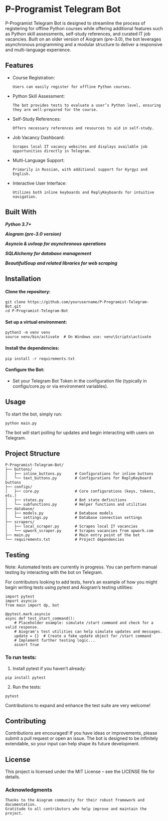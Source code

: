 # P-Programist Telegram Bot #

P-Programist Telegram Bot is designed to streamline the process of registering for offline Python courses while offering additional features such as Python skill assessments, self-study references, and curated IT job vacancies. Built on an older version of Aiogram (pre-3.0), the bot leverages asynchronous programming and a modular structure to deliver a responsive and multi-language experience.


## Features ##
* Course Registration:

      Users can easily register for offline Python courses.

* Python Skill Assessment:

      The bot provides tests to evaluate a user’s Python level, ensuring they are well-prepared for the course.

* Self-Study References:

      Offers necessary references and resources to aid in self-study.

* Job Vacancy Dashboard:

      Scrapes local IT vacancy websites and displays available job opportunities directly in Telegram.

* Multi-Language Support:

      Primarily in Russian, with additional support for Kyrgyz and English.

* Interactive User Interface:

      Utilizes both inline keyboards and ReplyKeyboards for intuitive navigation.

## Built With

___Python 3.7+___

___Aiogram (pre-3.0 version)___

___Asyncio & uvloop for asynchronous operations___

___SQLAlchemy for database management___

___BeautifulSoup and related libraries for web scraping___


## Installation

#### Clone the repository:
```
git clone https://github.com/yourusername/P-Programist-Telegram-Bot.git
cd P-Programist-Telegram-Bot
```

#### Set up a virtual environment:
```
python3 -m venv venv
source venv/bin/activate  # On Windows use: venv\Scripts\activate
```

#### Install the dependencies:
```
pip install -r requirements.txt
```

#### Configure the Bot:
*   Set your Telegram Bot Token in the configuration file (typically in configs/core.py or via environment variables).


## Usage ##

To start the bot, simply run:

```python main.py```

The bot will start polling for updates and begin interacting with users on Telegram.


## Project Structure ##
```
P-Programist-Telegram-Bot/
├── buttons/
│   ├── inline_buttons.py      # Configurations for inline buttons
│   └── text_buttons.py        # Configurations for ReplyKeyboard buttons
├── configs/
│   ├── core.py                # Core configurations (keys, tokens, etc.)
│   ├── states.py              # Bot state definitions
│   └── subfunctions.py        # Helper functions and utilities
├── database/
│   ├── models.py              # Database models
│   └── settings.py            # Database connection settings
├── scrapers/
│   ├── local_scraper.py       # Scrapes local IT vacancies
│   └── upwork_scraper.py      # Scrapes vacancies from upwork.com
├── main.py                    # Main entry point of the bot
└── requirements.txt           # Project dependencies
```

## Testing ##

Note: Automated tests are currently in progress. You can perform manual testing by interacting with the bot on Telegram.

For contributors looking to add tests, here’s an example of how you might begin writing tests using pytest and Aiogram’s testing utilities:

```
import pytest
import asyncio
from main import dp, bot

@pytest.mark.asyncio
async def test_start_command():
    # Placeholder example: simulate /start command and check for a valid response.
    # Aiogram's test utilities can help simulate updates and messages.
    update = {}  # Create a fake update object for /start command
    # Implement further testing logic...
    assert True
```


### To run tests: ###
      
  1. Install pytest if you haven’t already:

    pip install pytest

  2. Run the tests:

    pytest

Contributions to expand and enhance the test suite are very welcome!

## Contributing ##

Contributions are encouraged!
If you have ideas or improvements, please submit a pull request or open an issue. The bot is designed to be infinitely extendable, so your input can help shape its future development.

## License ##

This project is licensed under the MIT License – see the LICENSE file for details.

### Acknowledgments ###

    Thanks to the Aiogram community for their robust framework and documentation.
    Gratitude to all contributors who help improve and maintain the project.